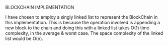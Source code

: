 BLOCKCHAIN IMPLEMENTATION

I have chosen to employ a singly linked list to represent the BlockChain in
this implementation. This is because the operation involved is appending a new
block to the chain and doing this with a linked list takes O(1) time complexity,
in the average & worst case. The space complexity of the linked list would be O(n).
